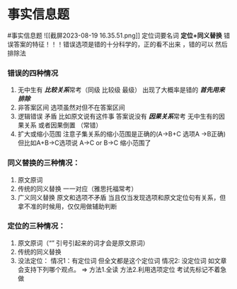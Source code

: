 # 事实信息题
#事实信息题
 ![[截屏2023-08-19 16.35.51.png]]
 定位词要名词
**定位+同义替换**
 错误答案的特征！！！错误选项是错的十分科学的，正的看不出来 ，错的可以
然后排除法 
### 错误的四种情况
 1.  无中生有  ***比较关系***常考（同级 比较级 最级） 出现了大概率是错的 ***首先用来排除***
 2. 非答案区间 选项虽然对但不在答案区间
 3. 逻辑错误 矛盾 比如原文说有这件事 答案说没有 ***因果关系***常考 无中生有的因果关系 或者因果倒置 （常错）
 4. 扩大或缩小范围 注意子集关系的缩小范围是正确的(A->B+C 选项A ->B正确)但比如A+B->C选项说 A->C or B->C 缩小范围了 

### 同义替换的三种情况：
1. 原文原词
2. 传统的同义替换 一一对应（雅思托福常考）
3. 广义同义替换 原文和选项不矛盾 当且仅当发现选项和原文定位句有关系，但拿不准的时候用，仅仅用做辅助判断



### 定位的三种情况：
1. 原文原词（“” 引号引起来的词才会是原文原词）
2. 传统的同义替换
3. 没法定位： 情况1：有定位词 但全文都是这个定位词 情况2: 没定位词 如文章会支持下列哪个观点。 => 方法1.全读 方法2.利用选项定位 考试先标记不着急做
